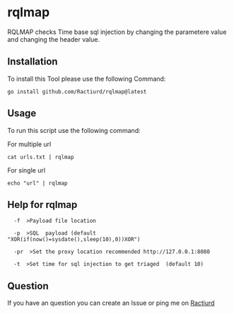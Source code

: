 # rqlmap

RQLMAP checks Time base sql injection by changing the parametere value
and changing the header value.

## Installation
To install this Tool please use the following Command:
```
go install github.com/Ractiurd/rqlmap@latest
```


## Usage
To run this script use the following command:

For multiple url
```
cat urls.txt | rqlmap
```

For single url
```
echo "url" | rqlmap
```

## Help for rqlmap
```
  -f  >Payload file location
```
```
  -p  >SQL  payload (default "XOR(if(now()=sysdate(),sleep(10),0))XOR")
```
```
  -pr  >Set the proxy location recommended http://127.0.0.1:8080
```
```
  -t  >Set time for sql injection to get triaged  (default 10)
```


## Question
If you have an question you can create an Issue or ping me on [Ractiurd](https://twitter.com/ractiurd)
